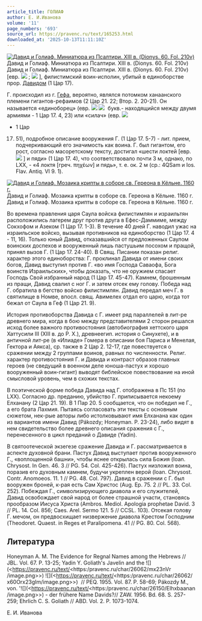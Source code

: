 ```yaml
---
article_title: ГОЛИАФ
author: Е. И.Иванова
volume: '11'
page_numbers: '693'
source_url: https://pravenc.ru/text/165253.html
downloaded_at: '2025-10-13T11:11:10Z'
---
```


[![Давид и Голиаф. Миниатюра из Псалтири. XIII в. (Dionys. 60. Fol. 210v)](https://pravenc.ru/data/527/469/1234/i200.jpg "Кликните для увеличения картинки")](https://pravenc.ru/data/527/469/1234/i400.jpg)Давид и Голиаф. Миниатюра из Псалтири. XIII в. (Dionys. 60. Fol. 210v)  
Давид и Голиаф. Миниатюра из Псалтири. XIII в. (Dionys. 60. Fol. 210v)[евр. ![](https://pravenc.ru/char/2712331/tylg/image.png) ; ![](https://pravenc.ru/char/26062/golyat/image.png) ], филистимский воин-исполин, убитый в единоборстве прор. [Давидом](https://pravenc.ru/text/Давидом.html) (1 Цар 17).

Г. происходил из г. [Гефа](https://pravenc.ru/text/Гефа.html), вероятно, являлся потомком ханаанского племени гигантов-рефаимов (2 Цар 21. 22; Втор. 2. 20-21). Он называется «единоборец» (евр. ![](<https://pravenc.ru/char/26062/x60IZ /image.png>) ![](<https://pravenc.ru/char/26062/ habbEnayim/image.png>)  букв.- находящийся между двумя армиями - 1 Цар 17. 4, 23) или «силач» (евр. 
![](https://pravenc.ru/char/26062/gibbVr/image.png)  
- 1 Цар 
17. 51), подробное описание вооружения Г. (1 Цар 17. 5-7) - лит. прием, подчеркивающий его значимость как воина. Г. был гигантом, его рост, согласно масоретскому тексту, достигал «шести локтей [евр. ![](https://pravenc.ru/char/26062/x60ammVt/image.png) ] и пяди» (1 Цар 17. 4), что соответствовало почти 3 м, однако, по LXX, - «4 локтя [греч. πηχέων] и пядь», т. е. ок. 2 м (ср.: 4QSam и Ios. Flav. Antiq. VI 9. 1).

[![Давид и Голиаф. Мозаика крипты в соборе св. Гереона в Кёльне. 1160 г.](https://pravenc.ru/data/105/468/1234/i200.jpg "Кликните для увеличения картинки")](https://pravenc.ru/data/105/468/1234/i400.jpg)Давид и Голиаф. Мозаика крипты в соборе св. Гереона в Кёльне. 1160 г.  
Давид и Голиаф. Мозаика крипты в соборе св. Гереона в Кёльне. 1160 г.

Во времена правления царя Саула войска филистимлян и израильтян расположились лагерем друг против друга в Ефес-Даммиме, между Сокхофом и Азеком (1 Цар 17. 1-3). В течение 40 дней Г. наводил ужас на израильское войско, вызывая противников на единоборство (1 Цар 17. 4 - 11, 16). Только юный Давид, отказавшийся от предложенных Саулом воинских доспехов и вооруженный лишь пастушьим посохом и пращой, принял вызов Г. (1 Цар 17. 24-40). В Свящ. Писании показан религ. характер этого единоборства: Г. проклинал Давида от имени своих богов, Давид выступил против Г. «во имя Господа Саваофа, Бога воинств Израильских», чтобы доказать, что не оружием спасает Господь Свой избранный народ (1 Цар 17. 45-47). Камнем, брошенным из пращи, Давид свалил с ног Г. и затем отсек ему голову. Победа над Г. обратила в бегство войско филистимлян. Давид передал меч Г. в святилище в Номве, впосл. свящ. Авимелех отдал его царю, когда тот бежал от Саула в Геф (1 Цар 21. 9).

История противоборства Давида с Г. имеет ряд параллелей в лит-ре древнего мира, когда в бою между представителями 2 сторон решался исход более важного противостояния (автобиография хеттского царя Хаттусили III (XIII в. до Р. Х.), древнеегип. история о Синухете), и в античной лит-ре (в «Илиаде» Гомера в описании боя Париса и Mенелая, Гектора и Аякса), ср. также в 2 Цар 2. 12-17, где повествуется о сражении между 2 группами воинов, равных по численности. Религ. характер противостояния Г. и Давида и контраст образов главных героев (не сведущий в военном деле юноша-пастух и хорошо вооруженный воин-гигант) выводят библейское повествование на иной смысловой уровень, чем в схожих текстах.

В поэтической форме победа Давида над Г. отображена в Пс 151 (по LXX). Согласно др. преданию, убийство Г. приписывается некоему Елханану (2 Цар 21. 19). В 1 Пар 20. 5 сообщается, что он победил не Г., а его брата Лахмия. Пытаясь согласовать эти тексты с основным сюжетом, нек-рые авторы либо истолковывают имя Елханана как один из вариантов имени Давид (Pákozdy; Honeyman. P. 23-24), либо видят в нем свидетельство более древнего описания сражения с Г., перенесенного в цикл преданий о Давиде (Yadin).

В святоотеческой экзегезе сражение Давида и Г. рассматривается в аспекте духовной брани. Пастух Давид выступает против вооруженного Г., «воплощенной башни», чтобы яснее открылась сила Божия (Ioan. Chrysost. In Gen. 46. 3 // PG. 54. Col. 425-426). Пастух низложил воина, поразив его духовным камнем, будучи укреплен верой (Ioan. Chrysost. Contr. Anomoeos. 11. 1 // PG. 48. Col. 797). Давид в сражении с Г. был вооружен броней, к-рая есть Сам Христос (Aug. Ep. 75. 2 // PL. 33. Col. 252). Побеждая Г., символизирующего диавола и его служителей, Давид освобождает свой народ от более страшной участи, становясь прообразом Иисуса Христа (Ambros. Mediol. Apologia prophetae David. 3 // PL. 14. Col. 856; Caes. Arel. Sermo 121. 5 // ССSL. 103). Отсекая голову Г. мечом, он предвосхищает низвержение диавола Крестом Господним (Theodoret. Quaest. in Reges et Paralipomena. 41 // PG. 80. Col. 568).

## Литература

Honeyman A. M. The Evidence for Regnal Names among the Hebrews // JBL. Vol. 67. P. 13-25; Yadin Y. Goliath's Javelin and the ![](<https://pravenc.ru/text/<https:/pravenc.ru/char/26062/mx23nVr /image.png>>) ![](<https://pravenc.ru/text/<https:/pravenc.ru/char/26062/ x60Orx23gIm/image.png>>)  // PEQ. 1955. Vol. 87. P. 58-69; Pákozdy M., von. '![](<https://pravenc.ru/text/<https:/pravenc.ru/char/26150/Elhxbaanan /image.png>>) - der frühere Name Davids?// ZAW. 1956. Bd. 68. S. 257-259; Ehrlich C. S. Goliath // ABD. Vol. 2. P. 1073-1074.

Е. И.  Иванова
